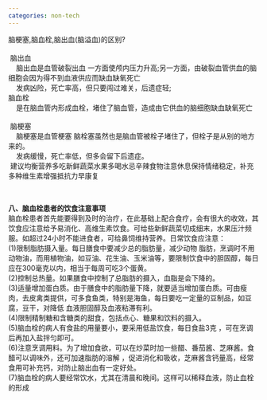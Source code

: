 ```yaml
---
categories: non-tech
---
```

<p>脑梗塞,脑血栓,脑出血(脑溢血)的区别?<br /><br />&nbsp;脑出血<br />&nbsp;&nbsp; &nbsp;脑出血是血管破裂出血 一方面使颅内压力升高;另一方面，由破裂血管供血的脑细胞会因为得不到血液供应而缺血缺氧死亡<br />&nbsp;&nbsp; &nbsp;发病凶险，死亡率高，但只要闯过难关，后遗症轻;<br />脑血栓<br />&nbsp;&nbsp; &nbsp;是在脑血管内形成血栓，堵住了脑血管，造成由它供血的脑细胞缺血缺氧死亡&nbsp;&nbsp; &nbsp;<br />&nbsp;脑梗塞<br />&nbsp;&nbsp; &nbsp;脑梗塞是血管梗塞 脑栓塞虽然也是脑血管被栓子堵住了，但栓子是从别的地方来的。 <br />&nbsp;&nbsp; &nbsp;发病缓慢，死亡率低，但多会留下后遗症。<br />&nbsp;建议均衡营养多吃新鲜蔬菜水果多喝水忌辛辣食物注意休息保持情绪稳定，补充多种维生素增强抵抗力早康复</p>
<p>&nbsp;</p>
<p><strong>八、脑血栓患者的饮食注意事项 </strong><br />
                  脑血栓患者首先能要得到及时的治疗，在此基础上配合食疗，会有很大的收效，其饮食应注意给予易消化、高维生素饮食。可给些新鲜蔬菜切成细末，水果压汁频服。如超过24小时不能进食者，可给鼻饲维持营养。日常饮食应注意：<br />
                  (1)限制脂肪摄入量。每日膳食中要减少总的脂肪量，减少动物 脂肪，烹调时不用动物油，而用植物油，如豆油、花生油、玉米油等，要限制饮食中的胆固醇，每日应在300毫克以内，相当于每周可吃3个蛋黄。<br />
                  (2)控制总热量。如果膳食中控制了总脂肪的摄入，血脂是会下降的。<br />
                  (3)适量增加蛋白质。由于膳食中的脂肪量下降，就要适当增加蛋白质。可由瘦肉，去皮禽类提供，可多食鱼类，特别是海鱼，每日要吃一定量的豆制品，如豆腐，豆干，对降低 血液胆固醇及血液粘滞有利。<br />
                  (4)限制精制糖和含糖类的甜食，包括点心、糖果和饮料的摄入。<br />
                  (5)脑血栓的病人有食盐的用量要小，要采用低盐饮食，每日食盐3克 ，可在烹调后再加入盐拌匀即可。<br />
                  (6)注意烹调用料。为了增加食欲，可以在炒菜时加一些醋、番茄酱、芝麻酱。食醋可以调味外，还可加速脂肪的溶解 ，促进消化和吸收，芝麻酱含钙量高，经常食用可补充钙，对防止脑出血有一定好处。<br />
                (7)脑血栓的病人要经常饮水，尤其在清晨和晚间。这样可以稀释血液，防止血栓的形成</p>